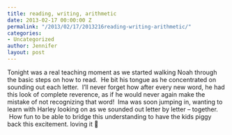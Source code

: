 ```yaml
---
title: reading, writing, arithmetic
date: 2013-02-17 00:00:00 Z
permalink: "/2013/02/17/2013216reading-writing-arithmetic/"
categories:
- Uncategorized
author: Jennifer
layout: post
---
```


Tonight was a real teaching moment as we started walking Noah through the basic steps on how to read. &nbsp;He bit his tongue as he concentrated on sounding out each letter. &nbsp;I&#8217;ll never forget how after every new word, he had this look of complete reverence, as if he would never again make the mistake of not recognizing that word! &nbsp;Ima was soon jumping in, wanting to learn with Harley looking on as we sounded out letter by letter &#8211; together. &nbsp;How fun to be able to bridge this understanding to have the kids piggy back this excitement. loving it 🙂 &nbsp;</p>

</p>
